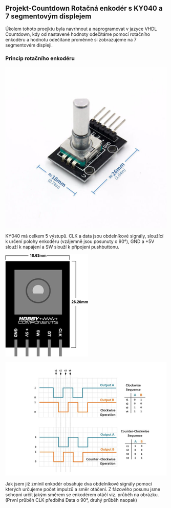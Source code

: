 ## Projekt-Countdown Rotačná enkodér s KY040 a 7 segmentovým displejem 
Úkolem tohoto proejktu byla navrhnout a naprogramovat v jazyce VHDL Countdown, kdy od nastavené hodnoty odečítáme pomocí rotačního enkodéru a hodnotu odečítané proměnné si zobrazujeme na 7 segmentovém displeji. 

### Princip rotačního enkodéru 

![KY040](https://github.com/xstupk04/Digital-electronics-1/blob/master/Labs/Project%20/Image/Rotary-Encoder-Module-Brick-Sensor-Development-for-Ky-040.jpg)

KY040 má celkem 5 výstupů. CLK a data jsou obdelníkové signály, sloužící k určení polohy enkodéru (vzájemně jsou posunuty o 90°), GND a +5V slouží k napájení a SW slouží k připojení pushbuttonu. 

![KY040-Pins](https://github.com/xstupk04/Digital-electronics-1/blob/master/Labs/Project%20/Image/Rotary_Encoder_Pinout_and_PCB%20Dimensions.png)

![KY040-Pins](https://github.com/xstupk04/Digital-electronics-1/blob/master/Labs/Project%20/Image/Sn%C3%ADmek%20obrazovky%202020-04-30%20v%C2%A09.39.39.png)

Jak jsem již zmínil enkodér obsahuje dva obdelníkové signály pomocí kterých určujeme počet impulzů a směr otáčení. Z fázového posunu jsme schopni určit jakým směrem se enkodérem otáčí viz. průběh na obrázku. (První průběh CLK předbíhá Data o 90°, druhý průběh naopak) 
